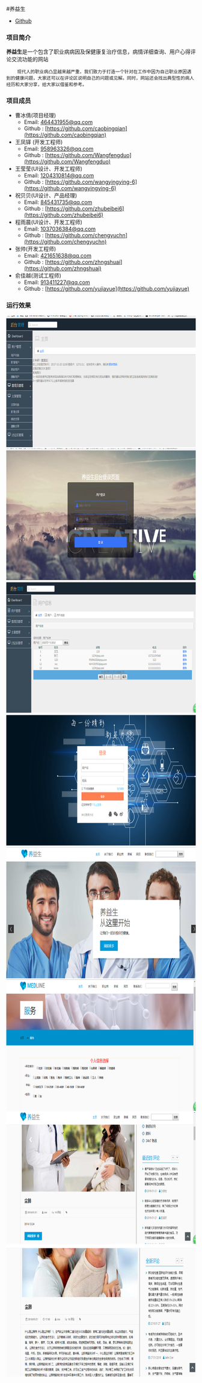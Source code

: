 #养益生
* [Github](https://github.com/Wangfengduo/JavaProject) 

### 项目简介

**养益生**是一个包含了职业病病因及保健康复治疗信息，病情详细查询、用户心得评论交流功能的网站

        现代人的职业病凸显越来越严重，我们致力于打造一个针对在工作中因为自己职业原因遇到的健康问题，大家还可以在评论区说明自己的问题或见解。同时，网站还会找出典型性的病人经历和大家分享，给大家以借鉴和参考。


### 项目成员
* 曹冰倩(项目经理)
  * Email: <464431955@qq.com>
  * Github : [https://github.com/caobingqian](https://github.com/caobingqian)
* 王凤铎 (开发工程师) 
  * Email: <958963326@qq.com>
  * Github : [https://github.com/Wangfengduo](https://github.com/Wangfengduo)
* 王莹莹(UI设计、开发工程师)
  * Email: <1204310814@qq.com>
  * Github : [https://github.com/wangyingying-6](https://github.com/wangyingying-6)
* 祝贝贝(UI设计、产品经理)
  * Email: <845431735@qq.com>
  * Github : [https://github.com/zhubeibei6](https://github.com/zhubeibei6)
* 程雨晨(UI设计、开发工程师)
  * Email: <1037036384@qq.com>
  * Github : [https://github.com/chengyuchn](https://github.com/chengyuchn)
* 张帅(开发工程师)
  * Email: <421651638@qq.com>
  * Github : [https://github.com/zhngshuai](https://github.com/zhngshuai)
* 俞佳越(测试工程师)
  * Email: <913411227@qq.com>
  * Github : [https://github.com/yujiayue](https://github.com/yujiayue)


### 运行效果
<img src="images/admin.png"  width=650  height=350/>
<img src="images/login-admin.png"  width=650  height=350/>
<img src="images/userInfo.png"  width=650  height=350/>
<img src="images/login.png"  width=650  height=350/>
<img src="images/index.png"  width=650  height=350/>
<img src="images/service.png"  width=650  height=350/>
<img src="images/news.png"  width=650  height=350/>
<img src="images/news-single.png"  width=650  height=350/>
